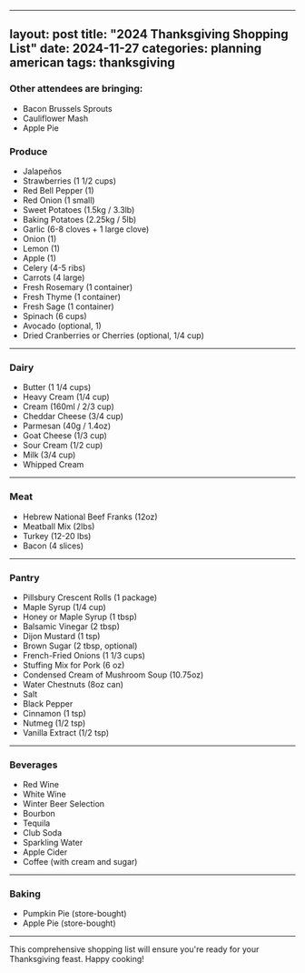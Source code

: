
---
layout: post
title: "2024 Thanksgiving Shopping List"
date: 2024-11-27
categories: planning american
tags: thanksgiving
---

### Other attendees are bringing:
- Bacon Brussels Sprouts
- Cauliflower Mash
- Apple Pie


### Produce
- Jalapeños
- Strawberries (1 1/2 cups)
- Red Bell Pepper (1)
- Red Onion (1 small)
- Sweet Potatoes (1.5kg / 3.3lb)
- Baking Potatoes (2.25kg / 5lb)
- Garlic (6-8 cloves + 1 large clove)
- Onion (1)
- Lemon (1)
- Apple (1)
- Celery (4-5 ribs)
- Carrots (4 large)
- Fresh Rosemary (1 container)
- Fresh Thyme (1 container)
- Fresh Sage (1 container)
- Spinach (6 cups)
- Avocado (optional, 1)
- Dried Cranberries or Cherries (optional, 1/4 cup)

---

### Dairy
- Butter (1 1/4 cups)
- Heavy Cream (1/4 cup)
- Cream (160ml / 2/3 cup)
- Cheddar Cheese (3/4 cup)
- Parmesan (40g / 1.4oz)
- Goat Cheese (1/3 cup)
- Sour Cream (1/2 cup)
- Milk (3/4 cup)
- Whipped Cream

---

### Meat
- Hebrew National Beef Franks (12oz)
- Meatball Mix (2lbs)
- Turkey (12-20 lbs)
- Bacon (4 slices)

---

### Pantry
- Pillsbury Crescent Rolls (1 package)
- Maple Syrup (1/4 cup)
- Honey or Maple Syrup (1 tbsp)
- Balsamic Vinegar (2 tbsp)
- Dijon Mustard (1 tsp)
- Brown Sugar (2 tbsp, optional)
- French-Fried Onions (1 1/3 cups)
- Stuffing Mix for Pork (6 oz)
- Condensed Cream of Mushroom Soup (10.75oz)
- Water Chestnuts (8oz can)
- Salt
- Black Pepper
- Cinnamon (1 tsp)
- Nutmeg (1/2 tsp)
- Vanilla Extract (1/2 tsp)

---

### Beverages
- Red Wine
- White Wine
- Winter Beer Selection
- Bourbon
- Tequila
- Club Soda
- Sparkling Water
- Apple Cider
- Coffee (with cream and sugar)

---

### Baking
- Pumpkin Pie (store-bought)
- Apple Pie (store-bought)

---

This comprehensive shopping list will ensure you're ready for your Thanksgiving feast. Happy cooking!
